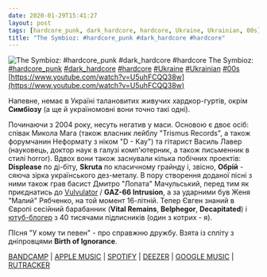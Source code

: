 ```yaml
---
date: 2020-01-29T15:41:27
layout: post
tags: [hardcore_punk, dark_hardcore, hardcore, Ukraine, Ukrainian, 00s]
title: "The Symbioz: #hardcore_punk #dark_hardcore #hardcore"
---
```

![The Symbioz: #hardcore_punk #dark_hardcore #hardcore](https://i.ytimg.com/vi/U5uhFCQQ38w/maxresdefault.jpg)
The Symbioz: [#hardcore_punk](/tags/#hardcore_punk) [#dark_hardcore](/tags/#dark_hardcore) [#hardcore](/tags/#hardcore) [#Ukraine](/tags/#Ukraine) [#Ukrainian](/tags/#Ukrainian) [#00s](/tags/#00s) [https://www.youtube.com/watch?v=U5uhFCQQ38w](https://www.youtube.com/watch?v=U5uhFCQQ38w)

Напевне, немає в Україні талановитих живучих хардкор-гуртів, окрім **Симбіозу** (а ще й україномовні вони точно такі одні).

Починаючи з 2004 року, несуть негатив у маси. Основою є двоє осіб: співак Микола Мага (також власник лейблу &quot;Trismus Records&quot;, а також форумчанин Неформату з ніком &quot;D - Kay&quot;) та гітарист Василь Лавер (науковець, доктор наук в галузі комп&#39;ютерник, а також письменник в стилі horror). Вдвох вони також заснували кілька побічних проектів: **Displease** по ді-біту, **Skruta** по класичному грайнду і, звісно, **Обрій** - сяюча зірка українського дез-металу. В пору створення доданої пісні з ними також грав басист Дмитро &quot;Лопата&quot; Мачульський, перед тим як приєднатись до [Vulvulator](https://t.me/vast_space_unexplored/3279) / **GAZ-66 Intrusion**, а за ударними був Женя &quot;Малий&quot; Рябченко, на той момент 16-літній. Тепер Євген знаний в Європі сесійний барабанник (**Vital Remains**, **Belphegor**, **Decapitated**) і [ютуб-блогер](https://www.youtube.com/channel/UCljQtLPWIlMNdepk5oNIQxg) з 40 тисячами підписників (один з котрих - я).

ПІсня &quot;У кому ти певен&quot; - про справжню дружбу. Взята із спліту з дніпровцями **Birth of Ignorance**.

[BANDCAMP](https://thesymbioz.bandcamp.com/album/birth-of-ignorance) | [APPLE MUSIC](https://music.apple.com/ua/album/%D1%81%D0%BF%D0%BB%D1%96%D1%82-%D0%B7-birth-of-ignorance-ep/1456632624) | [SPOTIFY](https://open.spotify.com/album/4z0bO0bYaIInwG94ZhD4Lo) | [DEEZER](https://www.deezer.com/album/90708952?utm_source=deezer&amp;utm_content=album-90708952&amp;utm_term=1601611822_1580305152&amp;utm_medium=web) | [GOOGLE MUSIC](https://play.google.com/music/m/Bbixot7iatvi2dxu22qexk2kcyy?t=__Birth_of_Ignorance_-_The_Symbioz) | [RUTRACKER](https://rutracker.org/forum/viewtopic.php?t=3426322)